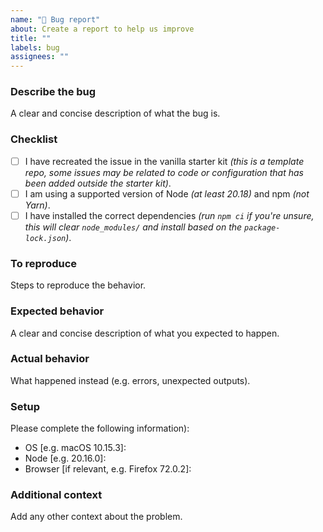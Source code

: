 ```yaml
---
name: "🐛 Bug report"
about: Create a report to help us improve
title: ""
labels: bug
assignees: ""
---
```


### Describe the bug

A clear and concise description of what the bug is.

### Checklist

- [ ] I have recreated the issue in the vanilla starter kit _(this is a template repo, some issues may be related to code or configuration that has been added outside the starter kit)_.
- [ ] I am using a supported version of Node _(at least 20.18)_ and npm _(not Yarn)_.
- [ ] I have installed the correct dependencies _(run `npm ci` if you're unsure, this will clear `node_modules/` and install based on the `package-lock.json`)_.

### To reproduce

Steps to reproduce the behavior.

### Expected behavior

A clear and concise description of what you expected to happen.

### Actual behavior

What happened instead (e.g. errors, unexpected outputs).

### Setup

Please complete the following information):

- OS [e.g. macOS 10.15.3]:
- Node [e.g. 20.16.0]:
- Browser [if relevant, e.g. Firefox 72.0.2]:

### Additional context

Add any other context about the problem.
